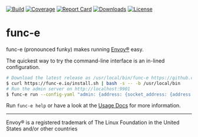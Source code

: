 [![Build](https://github.com/tetratelabs/func-e/workflows/build/badge.svg)](https://github.com/tetratelabs/func-e)
[![Coverage](https://codecov.io/gh/tetratelabs/func-e/branch/master/graph/badge.svg)](https://codecov.io/gh/tetratelabs/func-e)
[![Report Card](https://goreportcard.com/badge/github.com/tetratelabs/func-e)](https://goreportcard.com/report/github.com/tetratelabs/func-e)
[![Downloads](https://img.shields.io/github/downloads/tetratelabs/func-e/total.svg)](https://github.com/tetratelabs/func-e/releases)
[![License](https://img.shields.io/badge/license-Apache%202.0-blue.svg)](LICENSE)

# func-e

func-e (pronounced funky) makes running [Envoy®](https://www.envoyproxy.io/) easy.

The quickest way to try the command-line interface is an in-lined configuration.
```bash
# Download the latest release as /usr/local/bin/func-e https://github.com/tetratelabs/func-e/releases
$ curl https://func-e.io/install.sh | bash -s -- -b /usr/local/bin
# Run the admin server on http://localhost:9901
$ func-e run --config-yaml "admin: {address: {socket_address: {address: '127.0.0.1', port_value: 9901}}}"
```

Run `func-e help` or have a look at the [Usage Docs](USAGE.md) for more information.

-----
Envoy® is a registered trademark of The Linux Foundation in the United States and/or other countries
